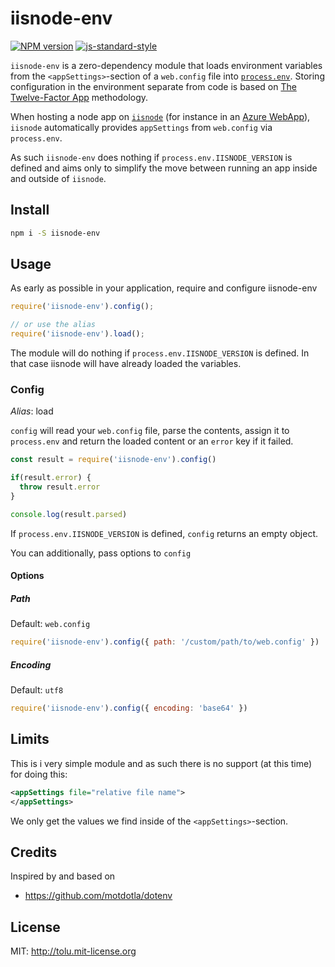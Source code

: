 # iisnode-env
[![NPM version](https://img.shields.io/npm/v/iisnode-env.svg?style=flat-square)](https://www.npmjs.com/package/iisnode-env) [![js-standard-style](https://img.shields.io/badge/code%20style-standard-brightgreen.svg?style=flat-square)](https://github.com/feross/standard)

`iisnode-env` is a zero-dependency module that loads environment variables from the `<appSettings>`-section of a `web.config` file into [`process.env`](https://nodejs.org/docs/latest/api/process.html#process_process_env). 
Storing configuration in the environment separate from code is based on [The Twelve-Factor App](http://12factor.net/config) methodology.



When hosting a node app on [`iisnode`](https://github.com/tjanczuk/iisnode) (for instance in an [Azure WebApp](https://blogs.msdn.microsoft.com/hanuk/2012/05/04/top-benefits-of-running-node-js-on-windows-azure/)), `iisnode` automatically provides `appSettings` from `web.config` via `process.env`.

As such `iisnode-env` does nothing if `process.env.IISNODE_VERSION` is defined and aims only to simplify the move between running an app inside and outside of `iisnode`.

## Install

```bash
npm i -S iisnode-env
```

## Usage
As early as possible in your application, require and configure iisnode-env

```js
require('iisnode-env').config();

// or use the alias
require('iisnode-env').load();
```

The module will do nothing if `process.env.IISNODE_VERSION` is defined.
In that case iisnode will have already loaded the variables.

### Config

*Alias*: load

`config` will read your `web.config` file, parse the contents, assign it to `process.env` and return the loaded content or an `error` key if it failed.

```js
const result = require('iisnode-env').config()

if(result.error) {
  throw result.error
}

console.log(result.parsed)
```

If `process.env.IISNODE_VERSION` is defined, `config` returns an empty object.

You can additionally, pass options to `config`

#### Options

##### Path

Default: `web.config`

```js
require('iisnode-env').config({ path: '/custom/path/to/web.config' })
```

##### Encoding

Default: `utf8`

```js
require('iisnode-env').config({ encoding: 'base64' })
```

## Limits

This is i very simple module and as such there is no support (at this time) for doing this:
```xml
<appSettings file="relative file name">
</appSettings>
```
We only get the values we find inside of the `<appSettings>`-section.

## Credits
Inspired by and based on
* https://github.com/motdotla/dotenv

## License

MIT: http://tolu.mit-license.org

